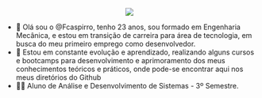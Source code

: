 <p align="center"> 
<img src="https://www.dlapiper.com/~/media/images/news/2018/programming_code_technology_computerwebsite_banner_432008923.jpg?h=257&la=pt&w=759&hash=AB0AE756920901CB19B2DF07A129942B4B6DC3B4">
</p>

- 👋 Olá sou o @Fcaspirro, tenho 23 anos, sou formado em Engenharia Mecânica, e estou em transição de carreira para área de tecnologia, em busca do meu primeiro emprego como desenvolvedor.
- 🌱 Estou em constante evolução e aprendizado, realizando alguns cursos e bootcamps para desenvolvimento e aprimoramento dos meus conhecimentos teóricos e práticos, onde pode-se encontrar aqui nos meus diretórios do Github
- 👨‍🎓 Aluno de Análise e Desenvolvimento de Sistemas - 3º Semestre.



<!---
Fcaspirro/Fcaspirro is a ✨ special ✨ repository because its `README.md` (this file) appears on your GitHub profile.
You can click the Preview link to take a look at your changes.
--->
